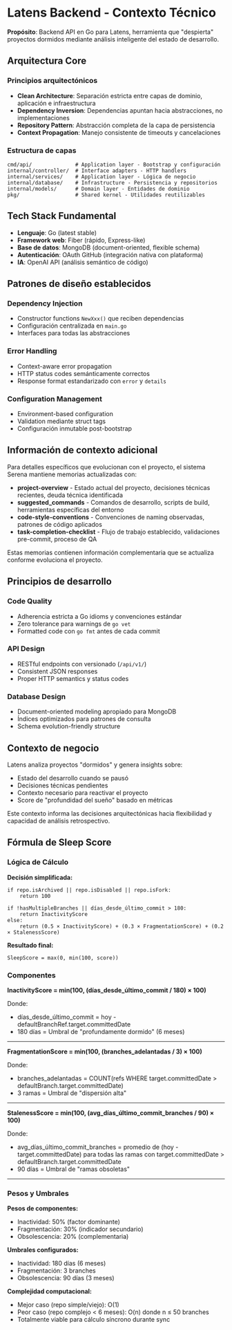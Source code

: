 # Latens Backend - Contexto Técnico

**Propósito**: Backend API en Go para Latens, herramienta que "despierta" proyectos dormidos mediante análisis inteligente del estado de desarrollo.

## Arquitectura Core

### Principios arquitectónicos
- **Clean Architecture**: Separación estricta entre capas de dominio, aplicación e infraestructura
- **Dependency Inversion**: Dependencias apuntan hacia abstracciones, no implementaciones
- **Repository Pattern**: Abstracción completa de la capa de persistencia
- **Context Propagation**: Manejo consistente de timeouts y cancelaciones

### Estructura de capas
```
cmd/api/              # Application layer - Bootstrap y configuración
internal/controller/  # Interface adapters - HTTP handlers 
internal/services/    # Application layer - Lógica de negocio
internal/database/    # Infrastructure - Persistencia y repositorios
internal/models/      # Domain layer - Entidades de dominio
pkg/                  # Shared kernel - Utilidades reutilizables
```

## Tech Stack Fundamental

- **Lenguaje**: Go (latest stable)
- **Framework web**: Fiber (rápido, Express-like)
- **Base de datos**: MongoDB (document-oriented, flexible schema)
- **Autenticación**: OAuth GitHub (integración nativa con plataforma)
- **IA**: OpenAI API (análisis semántico de código)

## Patrones de diseño establecidos

### Dependency Injection
- Constructor functions `NewXxx()` que reciben dependencias
- Configuración centralizada en `main.go`
- Interfaces para todas las abstracciones

### Error Handling
- Context-aware error propagation
- HTTP status codes semánticamente correctos
- Response format estandarizado con `error` y `details`

### Configuration Management
- Environment-based configuration
- Validation mediante struct tags
- Configuración inmutable post-bootstrap

## Información de contexto adicional

Para detalles específicos que evolucionan con el proyecto, el sistema Serena mantiene memorias actualizadas con:

- **project-overview** - Estado actual del proyecto, decisiones técnicas recientes, deuda técnica identificada
- **suggested_commands** - Comandos de desarrollo, scripts de build, herramientas específicas del entorno
- **code-style-conventions** - Convenciones de naming observadas, patrones de código aplicados
- **task-completion-checklist** - Flujo de trabajo establecido, validaciones pre-commit, proceso de QA

Estas memorias contienen información complementaria que se actualiza conforme evoluciona el proyecto.

## Principios de desarrollo

### Code Quality
- Adherencia estricta a Go idioms y convenciones estándar
- Zero tolerance para warnings de `go vet`
- Formatted code con `go fmt` antes de cada commit

### API Design
- RESTful endpoints con versionado (`/api/v1/`)
- Consistent JSON responses
- Proper HTTP semantics y status codes

### Database Design
- Document-oriented modeling apropiado para MongoDB
- Índices optimizados para patrones de consulta
- Schema evolution-friendly structure

## Contexto de negocio

Latens analiza proyectos "dormidos" y genera insights sobre:
- Estado del desarrollo cuando se pausó
- Decisiones técnicas pendientes
- Contexto necesario para reactivar el proyecto
- Score de "profundidad del sueño" basado en métricas

Este contexto informa las decisiones arquitectónicas hacia flexibilidad y capacidad de análisis retrospectivo.

## Fórmula de Sleep Score

### Lógica de Cálculo

**Decisión simplificada:**
```
if repo.isArchived || repo.isDisabled || repo.isFork:
    return 100

if !hasMultipleBranches || días_desde_último_commit > 180:
    return InactivityScore
else:
    return (0.5 × InactivityScore) + (0.3 × FragmentationScore) + (0.2 × StalenessScore)
```

**Resultado final:**
```
SleepScore = max(0, min(100, score))
```

### Componentes

**InactivityScore = min(100, (días_desde_último_commit / 180) × 100)**

Donde:
- días_desde_último_commit = hoy - defaultBranchRef.target.committedDate
- 180 días = Umbral de "profundamente dormido" (6 meses)

---

**FragmentationScore = min(100, (branches_adelantadas / 3) × 100)**

Donde:
- branches_adelantadas = COUNT(refs WHERE target.committedDate > defaultBranch.target.committedDate)
- 3 ramas = Umbral de "dispersión alta"

---

**StalenessScore = min(100, (avg_días_último_commit_branches / 90) × 100)**

Donde:
- avg_días_último_commit_branches = promedio de (hoy - target.committedDate)
  para todas las ramas con target.committedDate > defaultBranch.target.committedDate
- 90 días = Umbral de "ramas obsoletas"

---

### Pesos y Umbrales

**Pesos de componentes:**
- Inactividad: 50% (factor dominante)
- Fragmentación: 30% (indicador secundario)
- Obsolescencia: 20% (complementaria)

**Umbrales configurados:**
- Inactividad: 180 días (6 meses)
- Fragmentación: 3 branches
- Obsolescencia: 90 días (3 meses)

**Complejidad computacional:**
- Mejor caso (repo simple/viejo): O(1)
- Peor caso (repo complejo < 6 meses): O(n) donde n ≤ 50 branches
- Totalmente viable para cálculo síncrono durante sync